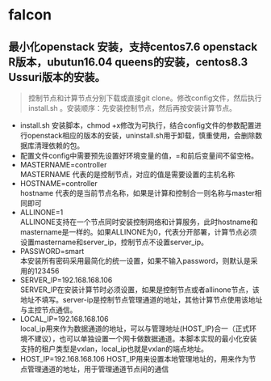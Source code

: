 # falcon
## 最小化openstack 安装，支持centos7.6 openstack R版本，ubutun16.04 queens的安装，centos8.3 Ussuri版本的安装。
>控制节点和计算节点分别下载或直接git clone。修改config文件，然后执行install.sh 。安装顺序：先安装控制节点，然后再按安装计算节点。
* install.sh 安装脚本，chmod +x修改为可执行，结合config文件的参数配置进行openstack相应的版本的安装，uninstall.sh用于卸载，慎重使用，会删除数据库清理依赖的包。
* 配置文件config中需要预先设置好环境变量的值，=和前后变量间不留空格。   
* MASTERNAME=controller  
  MASTERNAME 代表的是控制节点，对应的值是需要设置的主机名称  
* HOSTNAME=controller  
  hostname 代表的是当前节点名称，如果是计算和控制合一则名称与master相同即可
* ALLINONE=1  
  ALLINONE支持在一个节点同时安装控制网络和计算服务，此时hostname和mastername是一样的。如果ALLINONE为0，代表分开部署，计算节点必须设置mastername和server_ip，控制节点不设置server_ip。
* PASSWORD=smart  
  本安装所有密码采用最简化的统一设置，如果不输入password，则默认是采用的123456
* SERVER_IP=192.168.168.106  
  SERVER_IP在安装计算节时必须设置，如果是控制节点或者allinone节点，该地址不填写。server-ip是控制节点管理通道的地址，其他计算节点使用该地址与主控节点通信。
* LOCAL_IP=192.168.168.106  
  local_ip用来作为数据通道的地址，可以与管理地址(HOST_IP)合一（正式环境不建议），也可以单独设置一个网卡做数据通道。本脚本实现的最小化安装支持的租户类型是vxlan，local_ip也就是vxlan的端点地址。
* HOST_IP=192.168.168.106
  HOST_IP用来设置本地管理地址的，用来作为节点管理通道的地址，用于管理通道节点间的通信
